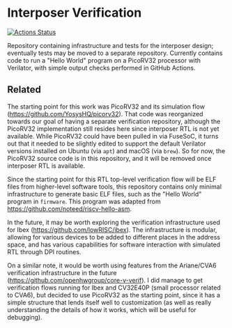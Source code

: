 # Interposer Verification

[![Actions Status](https://github.com/zeroasiccorp/interposer-verif/actions/workflows/regression.yml/badge.svg)](https://github.com/zeroasiccorp/interposer-verif/actions)

Repository containing infrastructure and tests for the interposer design; eventually tests may be moved to a separate repository.  Currently contains code to run a "Hello World" program on a PicoRV32 processor with Verilator, with simple output checks performed in GitHub Actions.

## Related

The starting point for this work was PicoRV32 and its simulation flow (https://github.com/YosysHQ/picorv32).  That code was reorganized towards our goal of having a separate verification repository, although the PicoRV32 implementation still resides here since interposer RTL is not yet available.  While PicoRV32 could have been pulled in via FuseSoC, it turns out that it needed to be slightly edited to support the default Verilator versions installed on Ubuntu (via `apt`) and macOS (via `brew`).  So for now, the PicoRV32 source code is in this repository, and it will be removed once interposer RTL is available.

Since the starting point for this RTL top-level verification flow will be ELF files from higher-level software tools, this repository contains only minimal infrastructure to generate basic ELF files, such as the "Hello World" program in `firmware`.  This program was adapted from https://github.com/noteed/riscv-hello-asm.

In the future, it may be worth exploring the verification infrastructure used for Ibex (https://github.com/lowRISC/ibex).  The infrastructure is modular, allowing for various devices to be added to different places in the address space, and has various capabilities for software interaction with simulated RTL through DPI routines.

On a similar note, it would be worth using features from the Ariane/CVA6 verification infrastructure in the future (https://github.com/openhwgroup/core-v-verif).  I did manage to get verification flows running for Ibex and CV32E40P (small processor related to CVA6), but decided to use PicoRV32 as the starting point, since it has a simple structure that lends itself well to customization (as well as really understanding the details of how it works, which will be useful for debugging).
